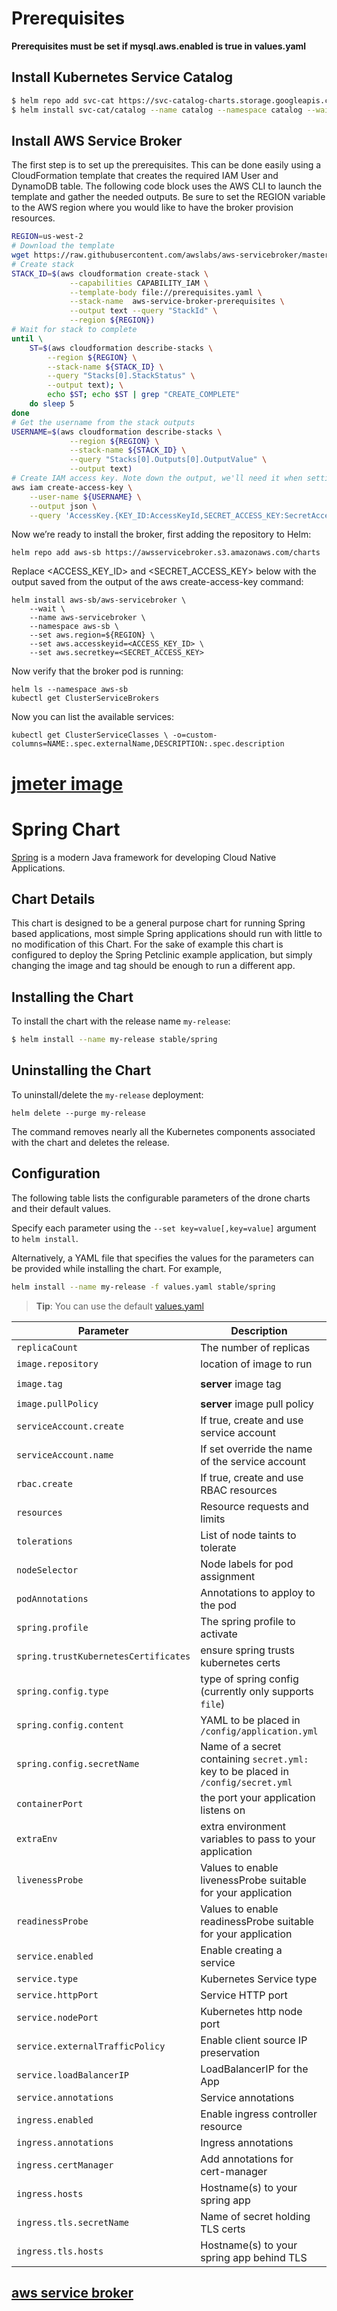 # Prerequisites
**Prerequisites must be set if mysql.aws.enabled is true in values.yaml**

## Install Kubernetes Service Catalog

```bash
$ helm repo add svc-cat https://svc-catalog-charts.storage.googleapis.com
$ helm install svc-cat/catalog --name catalog --namespace catalog --wait
```

## Install AWS Service Broker

The first step is to set up the prerequisites. This can be done easily using a CloudFormation template that creates the required IAM User and DynamoDB table. The following code block uses the AWS CLI to launch the template and gather the needed outputs. Be sure to set the REGION variable to the AWS region where you would like to have the broker provision resources.

```bash
REGION=us-west-2
# Download the template
wget https://raw.githubusercontent.com/awslabs/aws-servicebroker/master/setup/prerequisites.yaml
# Create stack
STACK_ID=$(aws cloudformation create-stack \
             --capabilities CAPABILITY_IAM \
             --template-body file://prerequisites.yaml \
             --stack-name  aws-service-broker-prerequisites \
             --output text --query "StackId" \
             --region ${REGION})
# Wait for stack to complete
until \
    ST=$(aws cloudformation describe-stacks \
        --region ${REGION} \
        --stack-name ${STACK_ID} \
        --query "Stacks[0].StackStatus" \
        --output text); \
        echo $ST; echo $ST | grep "CREATE_COMPLETE"
    do sleep 5
done
# Get the username from the stack outputs
USERNAME=$(aws cloudformation describe-stacks \
             --region ${REGION} \
             --stack-name ${STACK_ID} \
             --query "Stacks[0].Outputs[0].OutputValue" \
             --output text)
# Create IAM access key. Note down the output, we'll need it when setting up the broker
aws iam create-access-key \
    --user-name ${USERNAME} \
    --output json \
    --query 'AccessKey.{KEY_ID:AccessKeyId,SECRET_ACCESS_KEY:SecretAccessKey}'
```
Now we’re ready to install the broker, first adding the repository to Helm:

```console
helm repo add aws-sb https://awsservicebroker.s3.amazonaws.com/charts
```
Replace <ACCESS_KEY_ID> and <SECRET_ACCESS_KEY> below with the output saved from the output of the aws create-access-key command:

```console
helm install aws-sb/aws-servicebroker \
    --wait \
    --name aws-servicebroker \
    --namespace aws-sb \
    --set aws.region=${REGION} \
    --set aws.accesskeyid=<ACCESS_KEY_ID> \
    --set aws.secretkey=<SECRET_ACCESS_KEY>
```

Now verify that the broker pod is running:

```console
helm ls --namespace aws-sb
kubectl get ClusterServiceBrokers
```

Now you can list the available services:

```console
kubectl get ClusterServiceClasses \ -o=custom-columns=NAME:.spec.externalName,DESCRIPTION:.spec.description
```

# [jmeter image](https://hub.docker.com/r/justb4/jmeter)

# Spring Chart

[Spring](http://spring.io/) is a modern Java framework for developing Cloud Native Applications.

## Chart Details

This chart is designed to be a general purpose chart for running Spring based applications, most simple Spring applications should run with little to no modification of this Chart. For the sake of example this chart is configured to deploy the Spring Petclinic example application, but simply changing the image and tag should be enough to run a different app.

## Installing the Chart

To install the chart with the release name `my-release`:

```bash
$ helm install --name my-release stable/spring
```

## Uninstalling the Chart

To uninstall/delete the `my-release` deployment:

```console
helm delete --purge my-release
```

The command removes nearly all the Kubernetes components associated with the
chart and deletes the release.

## Configuration

The following table lists the configurable parameters of the drone charts and their default values.

Specify each parameter using the `--set key=value[,key=value]` argument to `helm install`.

Alternatively, a YAML file that specifies the values for the parameters can be provided while installing the chart. For example,

```bash
helm install --name my-release -f values.yaml stable/spring
```

> **Tip**: You can use the default [values.yaml](values.yaml)

| Parameter | Description | Default |
|-----------|-------------|---------|
| `replicaCount` | The number of replicas | `1` |
| `image.repository`  | location of image to run | `paulczar/petclinic` |
| `image.tag`         | **server** image tag | `2.1.0.BUILD-SNAPSHOT` |
| `image.pullPolicy`  | **server** image pull policy | `IfNotPresent` |
| `serviceAccount.create` | If true, create and use service account | `true` |
| `serviceAccount.name` | If set override the name of the service account |  |
| `rbac.create`  | If true, create and use RBAC resources | `true` |
| `resources` | Resource requests and limits | `{}` |
| `tolerations` | List of node taints to tolerate | `[]` |
| `nodeSelector` | Node labels for pod assignment | `{}` |
| `podAnnotations` | Annotations to apploy to the pod | `{}` |
| `spring.profile` | The spring profile to activate | `nil` |
| `spring.trustKubernetesCertificates` | ensure spring trusts kubernetes certs | `true` |
| `spring.config.type` | type of spring config (currently only supports `file`) | `file` |
| `spring.config.content` | YAML to be placed in `/config/application.yml` | `nil` |
| `spring.config.secretName` | Name of a secret containing `secret.yml:` key to be placed in `/config/secret.yml` | `nil` |
| `containerPort` | the port your application listens on | `8080` |
| `extraEnv` | extra environment variables to pass to your application | `{}` |
| `livenessProbe` | Values to enable livenessProbe suitable for your application | `{}` |
| `readinessProbe` | Values to enable readinessProbe suitable for your application | `{}` |
| `service.enabled` | Enable creating a service | `true` |
| `service.type` | Kubernetes Service type | `ClusterIP` |
| `service.httpPort`| Service HTTP port | `80` |
| `service.nodePort` | Kubernetes http node port | `nil` |
| `service.externalTrafficPolicy` | Enable client source IP preservation | `Cluster` |
| `service.loadBalancerIP` | LoadBalancerIP for the App | `nil` |
| `service.annotations` | Service annotations | `{}` |
| `ingress.enabled` | Enable ingress controller resource | `false` |
| `ingress.annotations` | Ingress annotations | `[]` |
| `ingress.certManager` | Add annotations for cert-manager | `false` |
| `ingress.hosts` | Hostname(s) to your spring app | `[]` |
| `ingress.tls.secretName` | Name of secret holding TLS certs | `nil` |
| `ingress.tls.hosts` | Hostname(s) to your spring app behind TLS | `[]` |

## [aws service broker](https://hub.docker.com/r/justb4/jmeter)
